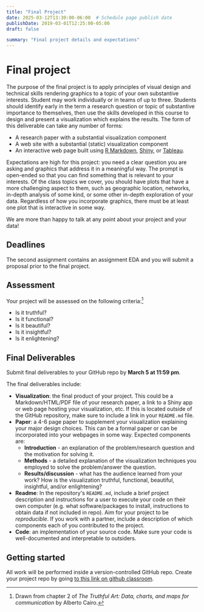 ```yaml
---
title: "Final Project"
date: 2025-03-12T13:30:00-06:00  # Schedule page publish date
publishDate: 2019-03-01T12:25:00-05:00
draft: false

summary: "Final project details and expectations"
---
```


# Final project

The purpose of the final project is to apply principles of visual design and technical skills rendering graphics to a topic of your own substantive interests. Student may work individually or in teams of up to three. Students should identify early in the term a research question or topic of substantive importance to themselves, then use the skills developed in this course to design and present a visualization which explains the results. The form of this deliverable can take any number of forms:

-   A research paper with a substantial visualization component
-   A web site with a substantial (static) visualization component
-   An interactive web page built using [R Markdown](http://rmarkdown.rstudio.com/), [Shiny](https://shiny.rstudio.com/), or [Tableau](https://public.tableau.com/).
    <!-- [D3](https://d3js.org/) -->

Expectations are high for this project: you need a clear question you are asking and graphics that address it in a meaningful way. The prompt is open-ended so that you can find something that is relevant to your interests. Of the class topics we cover, you should have plots that have a more challenging aspect to them, such as geographic location, networks, in-depth analysis of some kind, or some other in-depth exploration of your data. Regardless of how you incorporate graphics, there must be at least one plot that is interactive in some way.

We are more than happy to talk at any point about your project and your data!

## Deadlines

The second assignment contains an assignment EDA and you will submit a proposal prior to the final project. <!--Students will present their projects to the class on **Wednesday, March 31**. Projects must be fully complete and submitted for grading by **Sunday, June 4 at 11:59 pm**. -->

## Assessment

Your project will be assessed on the following criteria:[^1]

-   Is it truthful?
-   Is it functional?
-   Is it beautiful?
-   Is it insightful?
-   Is it enlightening?

## Final Deliverables

Submit final deliverables to your GitHub repo by **March 5 at 11:59 pm**.

The final deliverables include:

-   **Visualization**: the final product of your project. This could be a Markdown/HTML/PDF file of your research paper, a link to a Shiny app or web page hosting your visualization, etc. If this is located outside of the GitHub repository, make sure to include a link in your `README.md` file.
-   **Paper**: a 4-6 page paper to supplement your visualization explaining your major design choices. This can be a formal paper or can be incorporated into your webpages in some way. Expected components are:
    -   **Introduction** - an explanation of the problem/research question and the motivation for solving it.
    -   **Methods** - a detailed explanation of the visualization techniques you employed to solve the problem/answer the question.
    -   **Results/discussion** - what has the audience learned from your work? How is the visualization truthful, functional, beautiful, insightful, and/or enlightening?
-   **Readme**: In the repository's `README.md`, include a brief project description and instructions for a user to execute your code on their own computer (e.g. what software/packages to install, instructions to obtain data if not included in repo). Aim for your project to be *reproducible*. If you work with a partner, include a description of which components each of you contributed to the project.
-   **Code**: an implementation of your source code. Make sure your code is well-documented and interpretable to outsiders.

## Getting started

All work will be performed inside a version-controlled GitHub repo. Create your project repo by going [to this link on github classroom](https://classroom.github.com/a/GVYlvom8).

[^1]: Drawn from chapter 2 of *The Truthful Art: Data, charts, and maps for communication* by Alberto Cairo.

